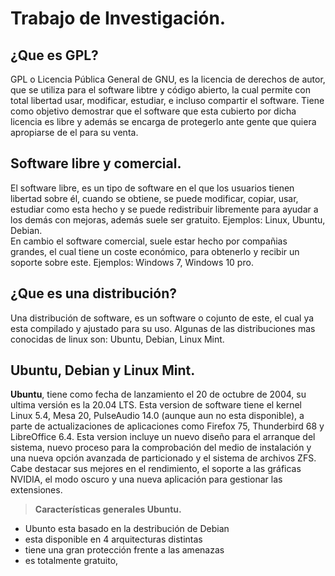 # Trabajo de Investigación.
## ¿Que es GPL?
GPL o Licencia Pública General de GNU, es la licencia de derechos de autor, que se utiliza para el software libtre y código abierto, la cual permite con total libertad usar, modificar, estudiar, e incluso compartir el software. Tiene como objetivo  demostrar que el software que esta cubierto por dicha licencia es libre y además se encarga de protegerlo ante gente que quiera apropiarse de el para su venta.
## Software libre y comercial.
El software libre, es un tipo de software en el que los usuarios tienen libertad sobre él, cuando se obtiene, se puede modificar, copiar, usar, estudiar como esta hecho y se puede redistribuir libremente para ayudar a los demás con mejoras, además suele ser gratuito. Ejemplos: Linux, Ubuntu, Debian.   
En cambio el software comercial, suele estar hecho por compañias grandes, el cual tiene un coste económico, para obtenerlo y recibir un soporte sobre este. Ejemplos: Windows 7, Windows 10 pro.
## ¿Que es una distribución?
Una distribución de software, es un software o cojunto de este, el cual ya esta compilado y ajustado para su uso.
Algunas de las distribuciones mas conocidas de linux son: Ubuntu, Debian, Linux Mint.
## Ubuntu, Debian y Linux Mint.
**Ubuntu**, tiene como fecha de lanzamiento el 20 de octubre de 2004, su ultima versión es la 20.04 LTS.
Esta version de software tiene el kernel Linux 5.4, Mesa 20, PulseAudio 14.0 (aunque aun no esta disponible), a parte de actualizaciones de aplicaciones como Firefox 75, Thunderbird 68 y LibreOffice 6.4. Esta version incluye un nuevo diseño para el arranque del sistema, nuevo proceso para la comprobación del medio de instalación y una nueva opción avanzada de particionado y el sistema de archivos ZFS. Cabe destacar sus mejores en el rendimiento, el soporte a las gráficas NVIDIA, el modo oscuro y una nueva aplicación para gestionar las extensiones.
>**Características generales Ubuntu.**  
*  Ubunto esta basado en la destribución de Debian
* esta disponible en 4 arquitecturas distintas
* tiene una gran protección frente a las amenazas
* es totalmente gratuito,
